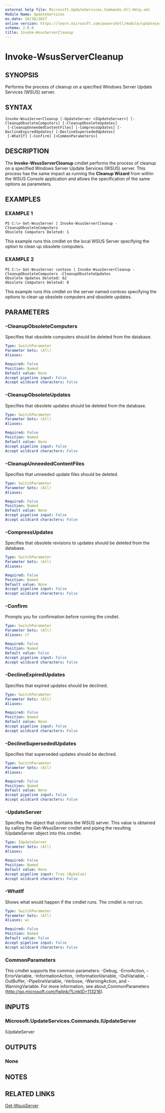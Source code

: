 ```yaml
---
external help file: Microsoft.UpdateServices.Commands.dll-Help.xml
Module Name: UpdateServices
ms.date: 10/30/2017
online version: https://learn.microsoft.com/powershell/module/updateservices/invoke-wsusservercleanup?view=windowsserver2012r2-ps&wt.mc_id=ps-gethelp
schema: 2.0.0
title: Invoke-WsusServerCleanup
---
```


# Invoke-WsusServerCleanup

## SYNOPSIS
Performs the process of cleanup on a specified Windows Server Update Services (WSUS) server.

## SYNTAX

```
Invoke-WsusServerCleanup [-UpdateServer <IUpdateServer>] [-CleanupObsoleteComputers] [-CleanupObsoleteUpdates]
 [-CleanupUnneededContentFiles] [-CompressUpdates] [-DeclineExpiredUpdates] [-DeclineSupersededUpdates]
 [-WhatIf] [-Confirm] [<CommonParameters>]
```

## DESCRIPTION
The **Invoke-WsusServerCleanup** cmdlet performs the process of cleanup on a specified Windows Server Update Services (WSUS) server.
This process has the same impact as running the **Cleanup Wizard** from within the WSUS Console application and allows the specification of the same options as parameters.

## EXAMPLES

### EXAMPLE 1
```
PS C:\> Get-WsusServer | Invoke-WsusServerCleanup -CleanupObsoleteComputers
Obsolete Computers Deleted: 1
```

This example runs this cmdlet on the local WSUS Server specifying the option to clean up obsolete computers.

### EXAMPLE 2
```
PS C:\> Get-WsusServer contoso | Invoke-WsusServerCleanup -CleanupObsoleteComputers -CleanupObsoleteUpdates
Obsolete Updates Deleted: 62 
Obsolete Computers Deleted: 0
```

This example runs this cmdlet on the server named contoso specifying the options to clean up obsolete computers and obsolete updates.

## PARAMETERS

### -CleanupObsoleteComputers
Specifies that obsolete computers should be deleted from the database.

```yaml
Type: SwitchParameter
Parameter Sets: (All)
Aliases: 

Required: False
Position: Named
Default value: None
Accept pipeline input: False
Accept wildcard characters: False
```

### -CleanupObsoleteUpdates
Specifies that obsolete updates should be deleted from the database.

```yaml
Type: SwitchParameter
Parameter Sets: (All)
Aliases: 

Required: False
Position: Named
Default value: None
Accept pipeline input: False
Accept wildcard characters: False
```

### -CleanupUnneededContentFiles
Specifies that unneeded update files should be deleted.

```yaml
Type: SwitchParameter
Parameter Sets: (All)
Aliases: 

Required: False
Position: Named
Default value: None
Accept pipeline input: False
Accept wildcard characters: False
```

### -CompressUpdates
Specifies that obsolete revisions to updates should be deleted from the database.

```yaml
Type: SwitchParameter
Parameter Sets: (All)
Aliases: 

Required: False
Position: Named
Default value: None
Accept pipeline input: False
Accept wildcard characters: False
```

### -Confirm
Prompts you for confirmation before running the cmdlet.

```yaml
Type: SwitchParameter
Parameter Sets: (All)
Aliases: cf

Required: False
Position: Named
Default value: False
Accept pipeline input: False
Accept wildcard characters: False
```

### -DeclineExpiredUpdates
Specifies that expired updates should be declined.

```yaml
Type: SwitchParameter
Parameter Sets: (All)
Aliases: 

Required: False
Position: Named
Default value: None
Accept pipeline input: False
Accept wildcard characters: False
```

### -DeclineSupersededUpdates
Specifies that superseded updates should be declined.

```yaml
Type: SwitchParameter
Parameter Sets: (All)
Aliases: 

Required: False
Position: Named
Default value: None
Accept pipeline input: False
Accept wildcard characters: False
```

### -UpdateServer
Specifies the object that contains the WSUS server.
This value is obtained by calling the Get-WsusServer cmdlet and piping the resulting IUpdateServer object into this cmdlet.

```yaml
Type: IUpdateServer
Parameter Sets: (All)
Aliases: 

Required: False
Position: Named
Default value: None
Accept pipeline input: True (ByValue)
Accept wildcard characters: False
```

### -WhatIf
Shows what would happen if the cmdlet runs.
The cmdlet is not run.

```yaml
Type: SwitchParameter
Parameter Sets: (All)
Aliases: wi

Required: False
Position: Named
Default value: False
Accept pipeline input: False
Accept wildcard characters: False
```

### CommonParameters
This cmdlet supports the common parameters: -Debug, -ErrorAction, -ErrorVariable, -InformationAction, -InformationVariable, -OutVariable, -OutBuffer, -PipelineVariable, -Verbose, -WarningAction, and -WarningVariable. For more information, see about_CommonParameters (http://go.microsoft.com/fwlink/?LinkID=113216).

## INPUTS

### Microsoft.UpdateServices.Commands.IUpdateServer
IUpdateServer

## OUTPUTS

### None

## NOTES

## RELATED LINKS

[Get-WsusServer](./Get-WsusServer.md)

